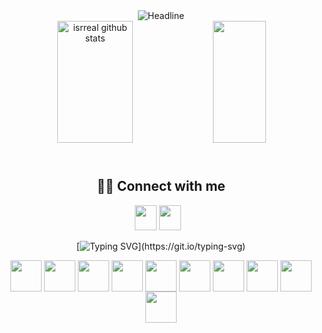 <div align=center>
  <img src="https://readme-typing-svg.herokuapp.com?color=%2332C9E1&size=32&center=true&vCenter=true&width=600&height=50&lines=Computer+Science" alt="Headline"/>
</div>

<div align="center">  
  <img width="49%" height="195px" src="https://github-readme-stats.vercel.app/api?username=isrreal&show_icons=true&count_private=true&hide_border=true&title_color=9fb2e0&icon_color=9fb2e0&text_color=FFF&bg_color=0d1117" alt="isrreal github stats" /> 
  <img width="41%" height="195px" src="https://github-readme-stats.vercel.app/api/top-langs/?username=isrreal&layout=compact&hide_border=true&title_color=9fb2e0&text_color=FFF&bg_color=0d1117" />
  
  ##  <br /> 🙋‍♂️ Connect with me 
<div> 
  <a href = "mailto:souzaferreira437@gmail.com"><img src="https://cdn.icon-icons.com/icons2/2631/PNG/96/gmail_new_logo_icon_159149.png" target="_blank" width="35" height="40"></a>
  <a href="https://www.linkedin.com/in/israel-souza-84b8102b0?utm_source=share&utm_campaign=share_via&utm_content=profile&utm_medium=android_app" target="_blank"><img src="https://cdn.icon-icons.com/icons2/99/PNG/96/linkedin_socialnetwork_17441.png" target="_blank" width="35" height="40"></a>⠀

[![Typing SVG](https://readme-typing-svg.herokuapp.com/?color=fffffff&size=30&center=true&vCenter=true&width=1000&height=50&lines=Technologies;)](https://git.io/typing-svg)

<div style="display: inline_block">
 <img width="50" align="center" src="https://cdn.jsdelivr.net/gh/devicons/devicon/icons/cplusplus/cplusplus-original.svg" />
 <img width="50" align="center" src="https://cdn.jsdelivr.net/gh/devicons/devicon/icons/c/c-original.svg" />        
 <img width="50" align="center" src="https://cdn.jsdelivr.net/gh/devicons/devicon/icons/python/python-original.svg" />  
 <img width="50" align="center" src="https://cdn.jsdelivr.net/gh/devicons/devicon@latest/icons/jupyter/jupyter-original-wordmark.svg" />
 <img width="50" align="center" src="https://cdn.jsdelivr.net/gh/devicons/devicon/icons/postgresql/postgresql-original.svg" />  
 <img width="50" align="center" src="https://cdn.jsdelivr.net/gh/devicons/devicon/icons/git/git-original.svg" />
 <img width="50" align="center" src="https://cdn.jsdelivr.net/gh/devicons/devicon/icons/debian/debian-original.svg" />
 <img width="50" align="center" src="https://cdn.jsdelivr.net/gh/devicons/devicon@latest/icons/centos/centos-original.svg" />
 <img width="50" align="center" src="https://cdn.jsdelivr.net/gh/devicons/devicon@latest/icons/bash/bash-original.svg" />
 <img width="50" align="center" src="https://cdn.jsdelivr.net/gh/devicons/devicon@latest/icons/latex/latex-original.svg" />
          

 
</div>
